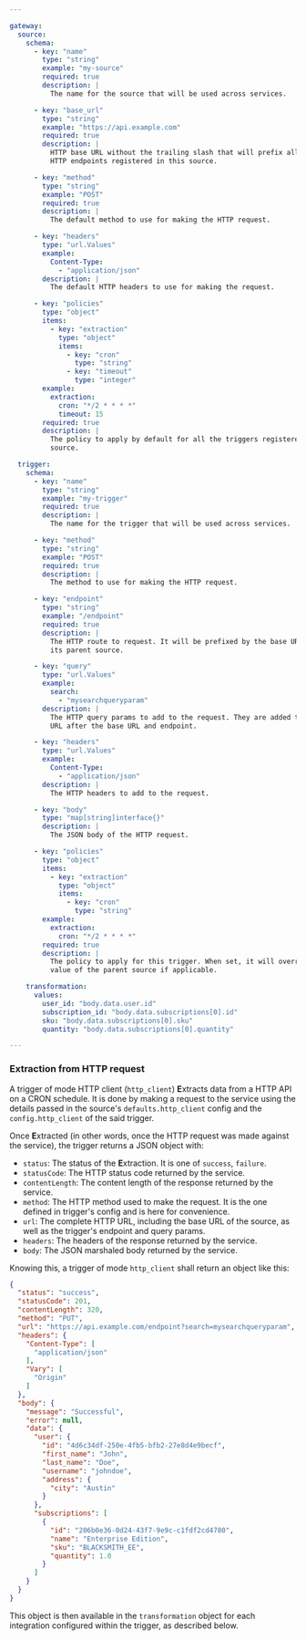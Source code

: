 ```yaml
---

gateway:
  source:
    schema:
      - key: "name"
        type: "string"
        example: "my-source"
        required: true
        description: |
          The name for the source that will be used across services.

      - key: "base_url"
        type: "string"
        example: "https://api.example.com"
        required: true
        description: |
          HTTP base URL without the trailing slash that will prefix all the
          HTTP endpoints registered in this source.

      - key: "method"
        type: "string"
        example: "POST"
        required: true
        description: |
          The default method to use for making the HTTP request.

      - key: "headers"
        type: "url.Values"
        example:
          Content-Type:
            - "application/json"
        description: |
          The default HTTP headers to use for making the request.

      - key: "policies"
        type: "object"
        items:
          - key: "extraction"
            type: "object"
            items:
              - key: "cron"
                type: "string"
              - key: "timeout"
                type: "integer"
        example:
          extraction:
            cron: "*/2 * * * *"
            timeout: 15
        required: true
        description: |
          The policy to apply by default for all the triggers registered in this
          source.

  trigger:
    schema:
      - key: "name"
        type: "string"
        example: "my-trigger"
        required: true
        description: |
          The name for the trigger that will be used across services.

      - key: "method"
        type: "string"
        example: "POST"
        required: true
        description: |
          The method to use for making the HTTP request.

      - key: "endpoint"
        type: "string"
        example: "/endpoint"
        required: true
        description: |
          The HTTP route to request. It will be prefixed by the base URL set in
          its parent source.

      - key: "query"
        type: "url.Values"
        example:
          search:
            - "mysearchqueryparam"
        description: |
          The HTTP query params to add to the request. They are added to the full
          URL after the base URL and endpoint.

      - key: "headers"
        type: "url.Values"
        example:
          Content-Type:
            - "application/json"
        description: |
          The HTTP headers to add to the request.

      - key: "body"
        type: "map[string]interface{}"
        description: |
          The JSON body of the HTTP request.

      - key: "policies"
        type: "object"
        items:
          - key: "extraction"
            type: "object"
            items:
              - key: "cron"
                type: "string"
        example:
          extraction:
            cron: "*/2 * * * *"
        required: true
        description: |
          The policy to apply for this trigger. When set, it will override the
          value of the parent source if applicable.

    transformation:
      values:
        user_id: "body.data.user.id"
        subscription_id: "body.data.subscriptions[0].id"
        sku: "body.data.subscriptions[0].sku"
        quantity: "body.data.subscriptions[0].quantity"

---
```


### Extraction from HTTP request

A trigger of mode HTTP client (`http_client`) **E**xtracts data from a HTTP API
on a CRON schedule. It is done by making a request to the service using the details
passed in the source's `defaults.http_client` config and the `config.http_client`
of the said trigger.

Once **E**xtracted (in other words, once the HTTP request was made against the
service), the trigger returns a JSON object with:
- `status`: The status of the **E**xtraction. It is one of `success`, `failure`.
- `statusCode`: The HTTP status code returned by the service.
- `contentLength`: The content length of the response returned by the service.
- `method`: The HTTP method used to make the request. It is the one defined in
  trigger's config and is here for convenience.
- `url`: The complete HTTP URL, including the base URL of the source, as well as
  the trigger's endpoint and query params.
- `headers`: The headers of the response returned by the service.
- `body`: The JSON marshaled body returned by the service.

Knowing this, a trigger of mode `http_client` shall return an object like this:
```json
{
  "status": "success",
  "statusCode": 201,
  "contentLength": 320,
  "method": "PUT",
  "url": "https://api.example.com/endpoint?search=mysearchqueryparam",
  "headers": {
    "Content-Type": [
      "application/json"
    ],
    "Vary": [
      "Origin"
    ]
  },
  "body": {
    "message": "Successful",
    "error": null,
    "data": {
      "user": {
        "id": "4d6c34df-250e-4fb5-bfb2-27e8d4e9becf",
        "first_name": "John",
        "last_name": "Doe",
        "username": "johndoe",
        "address": {
          "city": "Austin"
        }
      },
      "subscriptions": [
        {
          "id": "206b0e36-0d24-43f7-9e9c-c1fdf2cd4780",
          "name": "Enterprise Edition",
          "sku": "BLACKSMITH_EE",
          "quantity": 1.0
        }
      ]
    }
  }
}
```

This object is then available in the `transformation` object for each integration
configured within the trigger, as described below.
